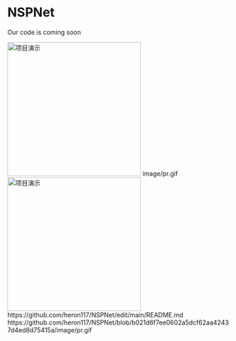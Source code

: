 # NSPNet
Our code is coming soon

<img src="./image/pr.gif" alt="项目演示" width="300"/>
image/pr.gif
<img src="https://github.com/heron117/NSPNet/main/image/pr.gif" alt="项目演示" width="300"/>
https://github.com/heron117/NSPNet/edit/main/README.md
https://github.com/heron117/NSPNet/blob/b021d6f7ee0602a5dcf62aa42437d4ed8d75415a/image/pr.gif
